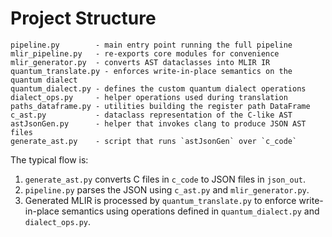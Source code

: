 # Project Structure

```
pipeline.py        - main entry point running the full pipeline
mlir_pipeline.py   - re-exports core modules for convenience
mlir_generator.py  - converts AST dataclasses into MLIR IR
quantum_translate.py - enforces write-in-place semantics on the quantum dialect
quantum_dialect.py - defines the custom quantum dialect operations
dialect_ops.py     - helper operations used during translation
paths_dataframe.py - utilities building the register path DataFrame
c_ast.py           - dataclass representation of the C-like AST
astJsonGen.py      - helper that invokes clang to produce JSON AST files
generate_ast.py    - script that runs `astJsonGen` over `c_code`
```

The typical flow is:
1. `generate_ast.py` converts C files in `c_code` to JSON files in `json_out`.
2. `pipeline.py` parses the JSON using `c_ast.py` and `mlir_generator.py`.
3. Generated MLIR is processed by `quantum_translate.py` to enforce write-in-place semantics using operations defined in `quantum_dialect.py` and
   `dialect_ops.py`.


